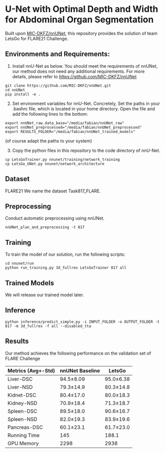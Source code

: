 # U-Net with Optimal Depth and Width for Abdominal Organ Segmentation

Built upon [MIC-DKFZ/nnUNet](https://github.com/MIC-DKFZ/nnUNet), this repository provides the solution of team LetsGo for FLARE21 Challenge.

## Environments and Requirements:
1. Install nnU-Net as below. You should meet the requirements of nnUNet, our method does not need any additional requirements.  For more details, please refer to https://github.com/MIC-DKFZ/nnUNet
```
git clone https://github.com/MIC-DKFZ/nnUNet.git
cd nnUNet
pip install -e .
```

2. Set environment variables for nnU-Net. Concretely, Set the paths in your .bashrc file, which is located in your home directory. Open the file and add the following lines to the bottom:
```
export nnUNet_raw_data_base="/media/fabian/nnUNet_raw"
export nnUNet_preprocessed="/media/fabian/nnUNet_preprocessed"
export RESULTS_FOLDER="/media/fabian/nnUNet_trained_models"
```
(of course adapt the paths to your system)

3. Copy the python files in this repository to the code directory of nnU-Net.
```
cp LetsGoTrainer.py nnunet/training/network_training
cp LetsGo_UNet.py nnunet/network_architecture
```

## Dataset
FLARE21
We name the dataset Task817_FLARE.

## Preprocessing
 Conduct automatic preprocessing using nnUNet.
 ```
 nnUNet_plan_and_preprocessing -t 817
 ```

## Training
To train the model of our solution, run the following scripts:
```
cd nnunet/run
python run_training.py 3d_fullres LetsGoTrainer 817 all
```

## Trained Models
We will release our trained model later.

## Inference
```
python inference/predict_simple.py -i INPUT_FOLDER -o OUTPUT_FOLDER -t 817 -m 3d_fullres -f all --disabled_tta
```

## Results
Our method achieves the following performance on the validation set of FLARE Challenge


| Metrics (Avg+-Std) | nnUNet Baseline | LetsGo     |
| ------------------ | --------------- | ---------- |
| Liver-DSC          | 94.5±8.09      | 95.0±6.38 |
| Liver-NSD          | 79.3±14.9      | 80.3±14.8 |
| Kidnet-DSC         | 80.4±17.0      | 80.0±18.3 |
| Kidney-NSD         | 70.9±18.4      | 71.3±18.7 |
| Spleen-DSC         | 89.5±18.0      | 90.6±16.7 |
| Spleen-NSD         | 82.0±19.3      | 83.9±19.6 |
| Pancreas-DSC       | 60.1±23.1      | 61.7±23.0 |
| Running Time       | 145             | 188.1      |
| GPU Memory         | 2298            | 2938       | 


